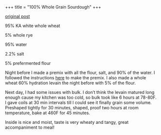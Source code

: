 +++
title = "100% Whole Grain Sourdough"
+++

[original post](https://old.reddit.com/r/Sourdough/comments/o6nv9k/100_whole_grain_sourdough/)

95% KA white whole wheat

5% whole rye

95% water

2.2% salt

5% prefermented flour

Night before I made a premix with all the flour, salt, and 90% of the water. I followed the instructions [here](http://www.breadwerx.com/how-to-mix-perfect-supple-sourdough-without-kneading/) to make the premix. I also made a whole wheat 60% hydration levain the night before with 5% of the flour.

Next day, I had some issues with bulk. I don’t think the levain matured long enough cause my kitchen was too cold, so bulk took like 6 hours at 78-80F. I gave coils at 30 min intervals till I could see it finally grain some volume. Preshaped tightly for 30 minutes, shaped, proof two hours at room temperature, bake at 460F for 45 minutes.

Inside is nice and moist, taste is very wheaty and tangy, great accompaniment to meal!
